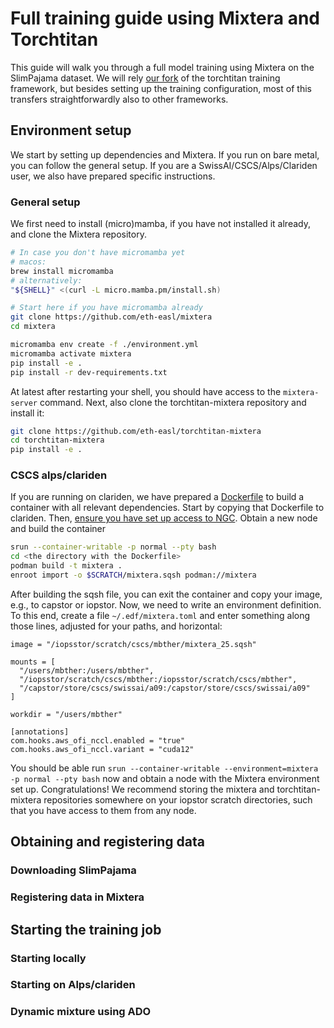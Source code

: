 # Full training guide using Mixtera and Torchtitan

This guide will walk you through a full model training using Mixtera on the SlimPajama dataset. We will rely [our fork](https://github.com/eth-easl/torchtitan-mixtera) of the torchtitan training framework, but besides setting up the training configuration, most of this transfers straightforwardly also to other frameworks. 

## Environment setup

We start by setting up dependencies and Mixtera. If you run on bare metal, you can follow the general setup. If you are a SwissAI/CSCS/Alps/Clariden user, we also have prepared specific instructions.

### General setup

We first need to install (micro)mamba, if you have not installed it already, and clone the Mixtera repository.

```bash
# In case you don't have micromamba yet
# macos:
brew install micromamba
# alternatively:
"${SHELL}" <(curl -L micro.mamba.pm/install.sh)

# Start here if you have micromamba already
git clone https://github.com/eth-easl/mixtera
cd mixtera

micromamba env create -f ./environment.yml
micromamba activate mixtera
pip install -e .
pip install -r dev-requirements.txt
```

At latest after restarting your shell, you should have access to the `mixtera-server` command. Next, also clone the torchtitan-mixtera repository and install it:

```bash
git clone https://github.com/eth-easl/torchtitan-mixtera
cd torchtitan-mixtera
pip install -e .
```

### CSCS alps/clariden

If you are running on clariden, we have prepared a [Dockerfile](clariden/Dockerfile) to build a container with all relevant dependencies. Start by copying that Dockerfile to clariden. Then, [ensure you have set up access to NGC](https://github.com/swiss-ai/documentation/blob/main/pages/setup_ngc.md). Obtain a new node and build the container

```bash
srun --container-writable -p normal --pty bash
cd <the directory with the Dockerfile>
podman build -t mixtera .
enroot import -o $SCRATCH/mixtera.sqsh podman://mixtera
```

After building the sqsh file, you can exit the container and copy your image, e.g., to capstor or iopstor. Now, we need to write an environment definition. To this end, create a file `~/.edf/mixtera.toml` and enter something along those lines, adjusted for your paths, and horizontal:

```
image = "/iopsstor/scratch/cscs/mbther/mixtera_25.sqsh"

mounts = [
  "/users/mbther:/users/mbther",
  "/iopsstor/scratch/cscs/mbther:/iopsstor/scratch/cscs/mbther",
  "/capstor/store/cscs/swissai/a09:/capstor/store/cscs/swissai/a09"
]

workdir = "/users/mbther"

[annotations]
com.hooks.aws_ofi_nccl.enabled = "true"
com.hooks.aws_ofi_nccl.variant = "cuda12"
```

You should be able run `srun --container-writable --environment=mixtera -p normal --pty bash` now and obtain a node with the Mixtera environment set up. Congratulations! We recommend storing the mixtera and torchtitan-mixtera repositories somewhere on your iopstor scratch directories, such that you have access to them from any node.

## Obtaining and registering data

### Downloading SlimPajama

### Registering data in Mixtera

## Starting the training job

### Starting locally

### Starting on Alps/clariden

### Dynamic mixture using ADO